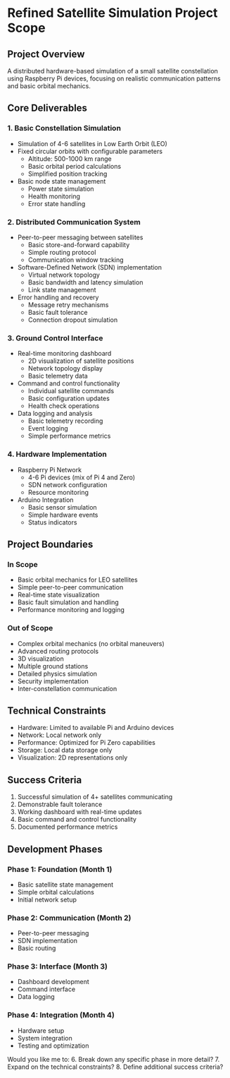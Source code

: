 # Refined Satellite Simulation Project Scope

## Project Overview
A distributed hardware-based simulation of a small satellite constellation using Raspberry Pi devices, focusing on realistic communication patterns and basic orbital mechanics.

## Core Deliverables

### 1. Basic Constellation Simulation
- Simulation of 4-6 satellites in Low Earth Orbit (LEO)
- Fixed circular orbits with configurable parameters
  - Altitude: 500-1000 km range
  - Basic orbital period calculations
  - Simplified position tracking
- Basic node state management
  - Power state simulation
  - Health monitoring
  - Error state handling

### 2. Distributed Communication System
- Peer-to-peer messaging between satellites
  - Basic store-and-forward capability
  - Simple routing protocol
  - Communication window tracking
- Software-Defined Network (SDN) implementation
  - Virtual network topology
  - Basic bandwidth and latency simulation
  - Link state management
- Error handling and recovery
  - Message retry mechanisms
  - Basic fault tolerance
  - Connection dropout simulation

### 3. Ground Control Interface
- Real-time monitoring dashboard
  - 2D visualization of satellite positions
  - Network topology display
  - Basic telemetry data
- Command and control functionality
  - Individual satellite commands
  - Basic configuration updates
  - Health check operations
- Data logging and analysis
  - Basic telemetry recording
  - Event logging
  - Simple performance metrics

### 4. Hardware Implementation
- Raspberry Pi Network
  - 4-6 Pi devices (mix of Pi 4 and Zero)
  - SDN network configuration
  - Resource monitoring
- Arduino Integration
  - Basic sensor simulation
  - Simple hardware events
  - Status indicators

## Project Boundaries

### In Scope
- Basic orbital mechanics for LEO satellites
- Simple peer-to-peer communication
- Real-time state visualization
- Basic fault simulation and handling
- Performance monitoring and logging

### Out of Scope
- Complex orbital mechanics (no orbital maneuvers)
- Advanced routing protocols
- 3D visualization
- Multiple ground stations
- Detailed physics simulation
- Security implementation
- Inter-constellation communication

## Technical Constraints
- Hardware: Limited to available Pi and Arduino devices
- Network: Local network only
- Performance: Optimized for Pi Zero capabilities
- Storage: Local data storage only
- Visualization: 2D representations only

## Success Criteria
1. Successful simulation of 4+ satellites communicating
2. Demonstrable fault tolerance
3. Working dashboard with real-time updates
4. Basic command and control functionality
5. Documented performance metrics

## Development Phases

### Phase 1: Foundation (Month 1)
- Basic satellite state management
- Simple orbital calculations
- Initial network setup

### Phase 2: Communication (Month 2)
- Peer-to-peer messaging
- SDN implementation
- Basic routing

### Phase 3: Interface (Month 3)
- Dashboard development
- Command interface
- Data logging

### Phase 4: Integration (Month 4)
- Hardware setup
- System integration
- Testing and optimization

Would you like me to:
6. Break down any specific phase in more detail?
7. Expand on the technical constraints?
8. Define additional success criteria?
